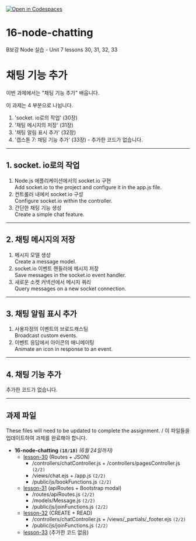 [![Open in Codespaces](https://classroom.github.com/assets/launch-codespace-2972f46106e565e64193e422d61a12cf1da4916b45550586e14ef0a7c637dd04.svg)](https://classroom.github.com/open-in-codespaces?assignment_repo_id=15297370)
# 16-node-chatting

B보강 Node 실습 - Unit 7 lessons 30, 31, 32, 33

# 채팅 기능 추가

이번 과제에서는 "채팅 기능 추가" 배웁니다.

이 과제는 4 부분으로 나뉩니다.

1. 'socket. io로의 작업' (30장)
2. '채팅 메시지의 저장' (31장)
3. '채팅 알림 표시 추가' (32장)
4. '캡스톤 7: 채팅 기능 추가' (33장) - 추가한 코드가 없습니다.

---

## 1. socket. io로의 작업

1. Node.js 애플리케이션에서의 socket.io 구현<br>
   Add socket.io to the project and configure it in the app.js file.
2. 컨트롤러 내에서 socket.io 구성<br>
   Configure socket.io within the controller.
3. 간단한 채팅 기능 생성<br>
   Create a simple chat feature.

---

## 2. 채팅 메시지의 저장

1. 메시지 모델 생성<br>
   Create a message model.
2. socket.io 이벤트 핸들러에 메시지 저장<br>
   Save messages in the socket.io event handler.
3. 새로운 소켓 커넥션에서 메시지 쿼리<br>
   Query messages on a new socket connection.

---

## 3. 채팅 알림 표시 추가

1. 사용자정의 이벤트의 브로드캐스팅<br>
   Broadcast custom events.
2. 이벤트 응답에서 아이콘의 애니메이팅<br>
   Animate an icon in response to an event.

---

## 4. 채팅 기능 추가

추가한 코드가 없습니다.

---

## 과제 파일

These files will need to be updated to complete the assignment. / 이 파일들을 업데이트하여 과제를 완료해야 합니다.

- **16-node-chatting `(18/18)`** _(6월 24일까지)_
  - [lesson-30](./lesson-30) (Routes + JSON)
    - /controllers/chatController.js + /controllers/pagesController.js `(2/2)`
    - /views/chat.ejs + /app.js `(2/2)`
    - /public/js/bookFunctions.js `(2/2)`
  - [lesson-31](./lesson-31) (apiRoutes + Bootstrap modal)
    - /routes/apiRoutes.js `(2/2)`
    - /models/Message.js `(2/2)`
    - /public/js/joinFunctions.js `(2/2)`
  - [lesson-32](./lesson-32) (CREATE + READ)
    - /controllers/chatController.js + /views/\_partials/\_footer.ejs `(2/2)`
    - /public/js/joinFunctions.js `(2/2)`
  - [lesson-33](./lesson-33) (추가한 코드 없음)
